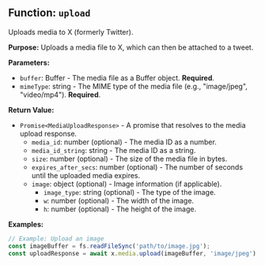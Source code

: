## Function: `upload`

Uploads media to X (formerly Twitter).

**Purpose:**
Uploads a media file to X, which can then be attached to a tweet.

**Parameters:**
- `buffer`: Buffer - The media file as a Buffer object. **Required**.
- `mimeType`: string - The MIME type of the media file (e.g., "image/jpeg", "video/mp4"). **Required**.

**Return Value:**
- `Promise<MediaUploadResponse>` - A promise that resolves to the media upload response.
  - `media_id`: number (optional) - The media ID as a number.
  - `media_id_string`: string - The media ID as a string.
  - `size`: number (optional) - The size of the media file in bytes.
  - `expires_after_secs`: number (optional) - The number of seconds until the uploaded media expires.
  - `image`: object (optional) - Image information (if applicable).
    - `image_type`: string (optional) - The type of the image.
    - `w`: number (optional) - The width of the image.
    - `h`: number (optional) - The height of the image.

**Examples:**
```typescript
// Example: Upload an image
const imageBuffer = fs.readFileSync('path/to/image.jpg');
const uploadResponse = await x.media.upload(imageBuffer, 'image/jpeg');
```